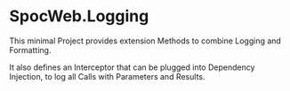 # SpocWeb.Logging
This minimal Project provides extension Methods to combine Logging and Formatting.

It also defines an Interceptor that can be plugged into Dependency Injection,
to log all Calls with Parameters and Results.

